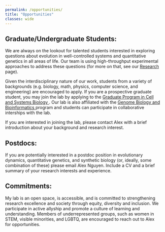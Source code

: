```yaml
---
permalink: /opportunities/
title: "Opportunities"
classes: wide
---
```


<h2>Graduate/Undergraduate Students:</h2>
<p>
We are always on the lookout for talented students interested in exploring questions about evolution in well-controlled systems and quantitative genetics in all areas of life. Our team is using high-throughput experimental approaches to address these questions (for more on that, see our <a href="../research/">Research</a> page). 
</p><p>
Given the interdisciplinary nature of our work, students from a variety of backgrounds (e.g. biology, math, physics, computer science, and engineering) are encouraged to apply. 
If you are a prospective graduate student, you may join the lab by applying to the <a href="https://csb.utoronto.ca/graduate-studies/prospective-students/">Graduate Program in Cell and Systems Biology <i class="fas fa-external-link-alt"></i></a>. 
Our lab is also affiliated with the <a href="http://gbb.csb.utoronto.ca/">Genome Biology and Bioinformatics <i class="fas fa-external-link-alt"></i></a> program and students can participate in collaborative interships with the lab.
</p><p>
If you are interested in joining the lab, please contact Alex with a brief introduction about your background and research interest. 
</p>
<h2>Postdocs:</h2>
<p>
If you are potentially interested in a postdoc position in evolutionary dynamics, quantitative genetics, and synthetic biology (or, ideally, some combination of these) please email Alex Nguyen. Include a CV and a brief summary of your research interests and experience.
</p>
<h2>Commitments:</h2>
<p>
My lab is an open space, is accessible, and is committed to strengthening research excellence and society through equity, diversity and inclusion. We participate in active allyship and promote a culture of learning and understanding. Members of underrepresented groups, such as women in STEM, visible minorities, and LGBTQ, are encouraged to reach out to Alex for opportunities.
</p>
